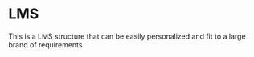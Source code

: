 # LMS

This is a LMS structure that can be easily personalized and fit to a large brand of requirements
